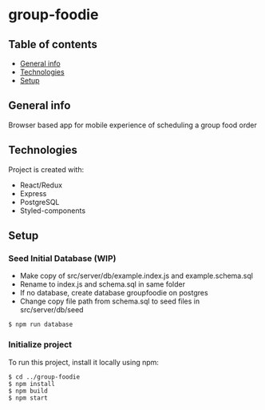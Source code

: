# group-foodie


## Table of contents
* [General info](#general-info)
* [Technologies](#technologies)
* [Setup](#setup)

## General info
Browser based app for mobile experience of scheduling a group food order
	
## Technologies
Project is created with:
* React/Redux
* Express
* PostgreSQL
* Styled-components
	
## Setup
### Seed Initial Database (WIP)
* Make copy of src/server/db/example.index.js and example.schema.sql
* Rename to index.js and schema.sql in same folder
* If no database, create database groupfoodie on postgres
* Change copy file path from schema.sql to seed files in src/server/db/seed
```
$ npm run database
```

### Initialize project
To run this project, install it locally using npm:

```
$ cd ../group-foodie
$ npm install
$ npm build
$ npm start
```
